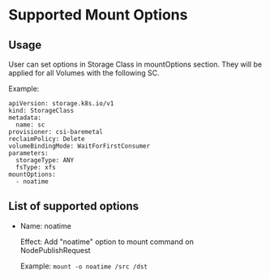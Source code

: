 # Supported Mount Options

## Usage
User can set options in Storage Class in mountOptions section. 
They will be applied for all Volumes with the following SC.

Example:
```
apiVersion: storage.k8s.io/v1
kind: StorageClass
metadata:
  name: sc
provisioner: csi-baremetal  
reclaimPolicy: Delete
volumeBindingMode: WaitForFirstConsumer
parameters:
  storageType: ANY
  fsType: xfs
mountOptions:
  - noatime
```

## List of supported options

- Name: noatime
  
    Effect: Add "noatime" option to mount command on NodePublishRequest
    
    Example: `mount -o noatime /src /dst`
